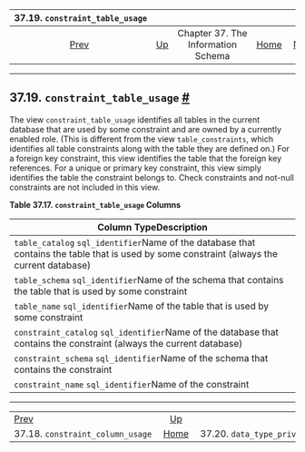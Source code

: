 <!--?xml version="1.0" encoding="UTF-8" standalone="no"?-->

|                          37.19. `constraint_table_usage`                          |                                                                    |                                    |                                                       |                                                                             |
| :-------------------------------------------------------------------------------: | :----------------------------------------------------------------- | :--------------------------------: | ----------------------------------------------------: | --------------------------------------------------------------------------: |
| [Prev](infoschema-constraint-column-usage.html "37.18. constraint_column_usage")  | [Up](information-schema.html "Chapter 37. The Information Schema") | Chapter 37. The Information Schema | [Home](index.html "PostgreSQL 17devel Documentation") |  [Next](infoschema-data-type-privileges.html "37.20. data_type_privileges") |

***

## 37.19. `constraint_table_usage` [#](#INFOSCHEMA-CONSTRAINT-TABLE-USAGE)

The view `constraint_table_usage` identifies all tables in the current database that are used by some constraint and are owned by a currently enabled role. (This is different from the view `table_constraints`, which identifies all table constraints along with the table they are defined on.) For a foreign key constraint, this view identifies the table that the foreign key references. For a unique or primary key constraint, this view simply identifies the table the constraint belongs to. Check constraints and not-null constraints are not included in this view.

**Table 37.17. `constraint_table_usage` Columns**

| Column TypeDescription                                                                                                                     |
| ------------------------------------------------------------------------------------------------------------------------------------------ |
| `table_catalog` `sql_identifier`Name of the database that contains the table that is used by some constraint (always the current database) |
| `table_schema` `sql_identifier`Name of the schema that contains the table that is used by some constraint                                  |
| `table_name` `sql_identifier`Name of the table that is used by some constraint                                                             |
| `constraint_catalog` `sql_identifier`Name of the database that contains the constraint (always the current database)                       |
| `constraint_schema` `sql_identifier`Name of the schema that contains the constraint                                                        |
| `constraint_name` `sql_identifier`Name of the constraint                                                                                   |

***

|                                                                                   |                                                                    |                                                                             |
| :-------------------------------------------------------------------------------- | :----------------------------------------------------------------: | --------------------------------------------------------------------------: |
| [Prev](infoschema-constraint-column-usage.html "37.18. constraint_column_usage")  | [Up](information-schema.html "Chapter 37. The Information Schema") |  [Next](infoschema-data-type-privileges.html "37.20. data_type_privileges") |
| 37.18. `constraint_column_usage`                                                  |        [Home](index.html "PostgreSQL 17devel Documentation")       |                                               37.20. `data_type_privileges` |
